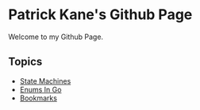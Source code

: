 # Patrick Kane's Github Page

Welcome to my Github Page.

## Topics

- [State Machines](/statemachines.html)
- [Enums In Go](/golang-enums.html)
- [Bookmarks](/bookmarks.html)
